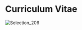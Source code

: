 # Curriculum Vitae

![Selection_206](https://user-images.githubusercontent.com/62178569/164584411-7cdce360-30a8-44f8-a4f9-557dde8dd2c9.png)
